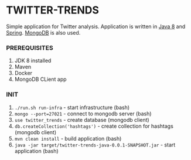 
# TWITTER-TRENDS
Simple application for Twitter analysis. Application is written in [Java 8](https://www.java.com/) and [Spring](https://spring.io/). [MongoDB](https://www.mongodb.com/) is also used.

### PREREQUISITES
1. JDK 8 installed
2. Maven
3. Docker 
4. MongoDB CLient app

### INIT
1. `./run.sh run-infra` - start infrastructure (bash)
2. `mongo --port=27021` - connect to mongodb server (bash)
3. `use twitter_trends` - create database (mongodb client)
4. `db.createCollection('hashtags')` - create collection for hashtags (mongodb client)
5. `mvn clean install` - build application (bash)
6. `java -jar target/twitter-trends-java-0.0.1-SNAPSHOT.jar` - start application (bash)
